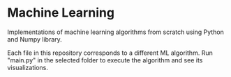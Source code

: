 # Machine Learning
Implementations of machine learning algorithms from scratch using Python and Numpy library.

Each file in this repository corresponds to a different ML algorithm.
Run "main.py" in the selected folder to execute the algorithm and see its visualizations.
